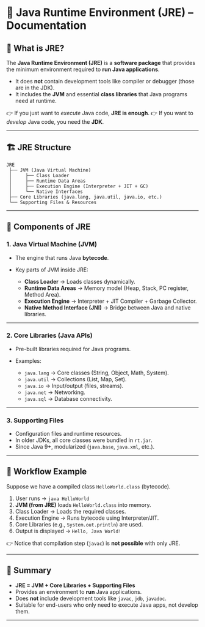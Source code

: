 # 📘 Java Runtime Environment (JRE) – Documentation

## 🔹 What is JRE?

The **Java Runtime Environment (JRE)** is a **software package** that provides the minimum environment required to **run Java applications**.

* It does **not** contain development tools like compiler or debugger (those are in the JDK).
* It includes the **JVM** and essential **class libraries** that Java programs need at runtime.

👉 If you just want to *execute* Java code, **JRE is enough**.
👉 If you want to *develop* Java code, you need the **JDK**.

---

## 🏗 JRE Structure

```
JRE
 ├── JVM (Java Virtual Machine)
 │     ├── Class Loader
 │     ├── Runtime Data Areas
 │     ├── Execution Engine (Interpreter + JIT + GC)
 │     └── Native Interfaces
 ├── Core Libraries (java.lang, java.util, java.io, etc.)
 └── Supporting Files & Resources
```

---

## 🔹 Components of JRE

### 1. **Java Virtual Machine (JVM)**

* The engine that runs Java **bytecode**.
* Key parts of JVM inside JRE:

  * **Class Loader** → Loads classes dynamically.
  * **Runtime Data Areas** → Memory model (Heap, Stack, PC register, Method Area).
  * **Execution Engine** → Interpreter + JIT Compiler + Garbage Collector.
  * **Native Method Interface (JNI)** → Bridge between Java and native libraries.

---

### 2. **Core Libraries (Java APIs)**

* Pre-built libraries required for Java programs.
* Examples:

  * `java.lang` → Core classes (String, Object, Math, System).
  * `java.util` → Collections (List, Map, Set).
  * `java.io` → Input/output (files, streams).
  * `java.net` → Networking.
  * `java.sql` → Database connectivity.

---

### 3. **Supporting Files**

* Configuration files and runtime resources.
* In older JDKs, all core classes were bundled in `rt.jar`.
* Since Java 9+, modularized (`java.base`, `java.xml`, etc.).

---

## 🔹 Workflow Example

Suppose we have a compiled class `HelloWorld.class` (bytecode).

1. User runs → `java HelloWorld`
2. **JVM (from JRE)** loads `HelloWorld.class` into memory.
3. Class Loader → Loads the required classes.
4. Execution Engine → Runs bytecode using Interpreter/JIT.
5. Core Libraries (e.g., `System.out.println`) are used.
6. Output is displayed → `Hello, Java World!`

👉 Notice that compilation step (`javac`) is **not possible** with only JRE.

---

## 📌 Summary

* **JRE = JVM + Core Libraries + Supporting Files**
* Provides an environment to **run** Java applications.
* Does **not** include development tools like `javac`, `jdb`, `javadoc`.
* Suitable for end-users who only need to execute Java apps, not develop them.

---

